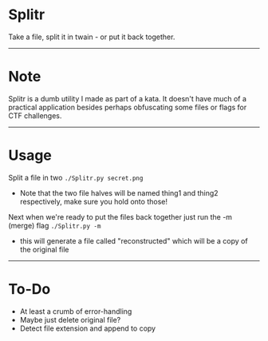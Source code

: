 # Splitr
Take a file, split it in twain - or put it back together.

---
# Note

Splitr is a dumb utility I made as part of a kata. It doesn't have much of a practical application besides perhaps obfuscating some files or flags for CTF challenges.

---

# Usage

Split a file in two
`./Splitr.py secret.png`
- Note that the two file halves will be named thing1 and thing2 respectively, make sure you hold onto those!

Next when we're ready to put the files back together just run the -m (merge) flag
`./Splitr.py -m`
- this will generate a file called "reconstructed" which will be a copy of the original file
---
# To-Do

- At least a crumb of error-handling
- Maybe just delete original file?
- Detect file extension and append to copy
